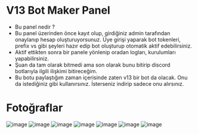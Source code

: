 # V13 Bot Maker Panel

- Bu panel nedir ?
- Bu panel üzerinden önce kayıt olup, girdiğiniz admin tarafından onaylanıp hesap oluşturuyorsunuz. Üye girişi yaparak bot tokenleri, prefix vs gibi şeyleri hazır edip bot oluşturup otomatik aktif edebilirsiniz.
- Aktif ettikten sonra bir panele yönlenip oradan logları, kurulumları yapabilirsiniz.
- Şuan da tam olarak bitmedi ama son olarak bunu bitirip discord botlarıyla ilgili ilişkimi bitireceğim.
- Bu botu paylaştığım zaman içerisinde zaten v13 bir bot da olacak. Onu da istediğiniz gibi kullanırsınız. İsterseniz indirip sadece onu alırsınız.


# Fotoğraflar

![image](https://cdn.discordapp.com/attachments/951221180881334363/951221575057805372/unknown-44.png)
![image](https://cdn.discordapp.com/attachments/951221180881334363/951221575275905095/unknown-41.png)
![image](https://cdn.discordapp.com/attachments/951221180881334363/951221575481446440/unknown-33.png)
![image](https://cdn.discordapp.com/attachments/951221180881334363/951221575963799563/unknown-38.png)
![image](https://cdn.discordapp.com/attachments/951221180881334363/951221576257384518/unknown-40.png)
![image](https://cdn.discordapp.com/attachments/942863074371727460/952139046040264714/unknown.png)
![image](https://cdn.discordapp.com/attachments/942863074371727460/952139213363626014/unknown.png)
